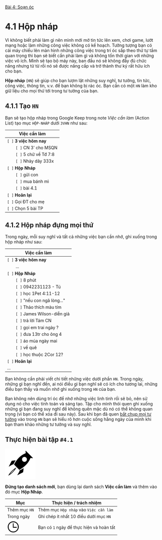 [Bài 4: Soạn óc](README.md)

# 4.1 Hộp nháp

Vì không biết phải làm gì nên mình mới mở tin tức lên xem, chơi game, lướt mạng hoặc làm những công việc không có kế hoạch.
Tưởng tượng bạn có cái máy chiếu lên màn hình những công việc trong trí óc sắp theo thứ tự tầm quan trọng thì bạn sẽ biết cần phải làm gì và không tốn thời gian với những việc vô ích.
Mình sẽ tạo bộ máy này, ban đầu nó sẽ không đầy đủ chức năng nhưng từ từ rồi nó sẽ được nâng cấp và trở thành thư ký rất hữu ích cho bạn.

**Hộp nháp** (`HN`) sẽ giúp cho bạn lượm lặt những suy nghĩ, tư tưởng, tin tức, công việc, thông tin, v.v. để bạn không bị rác óc.
Bạn cần có một `HN` làm kho giữ liệu cho mọi thứ tới trong tư tưởng của bạn.

## 4.1.1 Tạo `HN`

Bạn sẽ tạo hộp nháp trong Google Keep trong note *Việc cần làm* (Action List) tạo mục `HỘP-NHÁP` dưới `3VHN` như sau:

| Việc cần làm               |
| -------------------------- |
| `[ ]` **3 việc hôm nay**   |
|   `[ ]` CN 3' cho MSQN     |
|   `[ ]` 5 chữ về Tđ 7:8    |
|   `[ ]` Nhảy dây 333x      |
| `[ ]` **Hộp Nháp**         |
|   `[ ]` gửi con            |
|   `[ ]` mua bánh mì        |
|   `[ ]` bài 4.1            |
| `[ ]` **Hoãn lại**         |
| `[ ]` Gọi ĐT cho mẹ        |
| `[ ]` Chọn 5 bài TP        |

## 4.1.2 Hộp nháp đựng mọi thứ

Trong ngày, mỗi suy nghĩ và tất cả những việc bạn cần nhớ, ghi xuống trong hộp nháp như sau:

| Việc cần làm               |
| -------------------------- |
| `[ ]` **3 việc hôm nay**   |
|   ...                      |
| `[ ]` **Hộp Nháp**         |
|   `[ ]` 8 phút             |
|   `[ ]` 0942231123 - Tú    |
|   `[ ]` học 1Pet 4:11-12   |
|   `[ ]` "nếu con ngã lòng..." |
|   `[ ]` Thảo thích màu tím |
|   `[ ]` James Wilson-diễn giả |
|   `[ ]` trả lời Tám CN     |
|   `[ ]` gọi em trai ngày ? |
|   `[ ]` đưa 13tr cho ông 4 |
|   `[ ]` áo múa ngày mai    |
|   `[ ]` về quê             |
|   `[ ]` học thuộc 2Cor 12? |
| `[ ]` **Hoãn lại**         |
|   ...                      |

Bạn không cần phải viết chi tiết những việc dưới phần `HN`.
Trong ngày, những gì bạn nghĩ đến, ai nói điều gì bạn nghĩ sẽ có ích cho tương lai, những điều bạn thấy và muốn nhớ ghi xuống trong `HN` của bạn.

Bạn không nên dùng trí óc để nhớ những việc linh tinh rồi sẽ bỏ, nên sử dụng nó cho việc tính toán và sáng tạo.
Tập cho mình thói quen ghi xuống những gì bạn đang suy nghĩ để không quên mặc dù nó có thể không quan trọng (vì bạn có thể xóa đi sau này).
Sau khi bạn đã quen [bắt chụp mọi tư tưởng][2 Cô-rinh-tô 10:5] vào trong `HN` bạn sẽ hiểu rõ hơn cuộc sống hằng ngày của mình khi bạn tham khảo những tư tưởng và suy nghĩ.

## Thực hiện bài tập `#4.1`

<img src="../../icons/flying-bottle.svg" width="100">

**Đừng tạo danh sách mới**, bạn dùng lại danh sách **Việc cần làm** và thêm vào đó mục **Hộp Nháp**.

| Mục | Thực hiện / trách nhiệm |
| --- | --- |
| Thêm mục `HN` | Thêm mục `Hộp nháp` vào `Việc cần làm` |
| Trong ngày | Ghi chép ít nhất 10 điều dưới mục `HN` |
| <img src="../../icons/icon-time.svg" width="40"/> | Bạn có `1` ngày để thực hiện và hoàn tất |

[2 Cô-rinh-tô 10:5]: https://twosparro.ws/bible/cadman.2co.10.5
